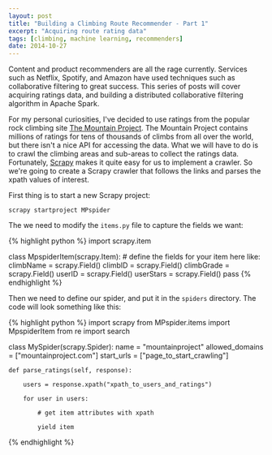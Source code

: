 ```yaml
---
layout: post
title: "Building a Climbing Route Recommender - Part 1"
excerpt: "Acquiring route rating data"
tags: [climbing, machine learning, recommenders]
date: 2014-10-27
---
```


Content and product recommenders are all the rage currently. Services such as Netflix, Spotify, and Amazon have used techniques such as collaborative filtering to great success.  This series of posts will cover acquiring ratings data, and building a distributed collaborative filtering algorithm in Apache Spark.

For my personal curiosities, I've decided to use ratings from the popular rock climbing site [The Mountain Project](http://www.mountainproject.com). The Mountain Project contains millions of ratings for tens of thousands of climbs from all over the world, but there isn't a nice API for accessing the data.  What we will have to do is to crawl the climbing areas and sub-areas to collect the ratings data. Fortunately, [Scrapy](http://scrapy.org/) makes it quite easy for us to implement a crawler.  So we're going to create a Scrapy crawler that follows the links and parses the xpath values of interest.

First thing is to start a new Scrapy project:


```
scrapy startproject MPspider
```

The we need to modify the `items.py` file to capture the fields we want:


{% highlight python %}
 import scrapy.item

 class MpspiderItem(scrapy.Item):
    # define the fields for your item here like:
    climbName = scrapy.Field()
    climbID = scrapy.Field()
    climbGrade = scrapy.Field()
    userID = scrapy.Field()
    userStars = scrapy.Field()
    pass
{% endhighlight %}


Then we need to define our spider, and put it in the `spiders` directory.  The code will look something like this:

{% highlight python %}
import scrapy
from MPspider.items import MpspiderItem
from re import search

class MySpider(scrapy.Spider):
	name = "mountainproject"
	allowed_domains = ["mountainproject.com"]
	start_urls = ["page_to_start_crawling"]

	def parse_ratings(self, response):
		
		users = response.xpath("xpath_to_users_and_ratings")

		for user in users:

			# get item attributes with xpath
			
			yield item
{% endhighlight %}
